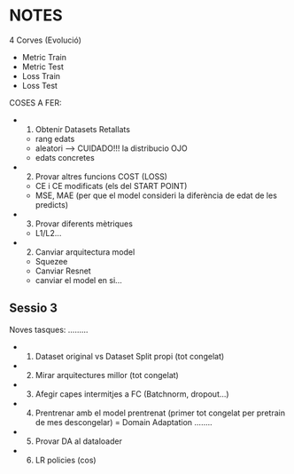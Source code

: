 # NOTES

4 Corves  (Evolució) 
- Metric Train
- Metric Test
- Loss Train 
- Loss Test

COSES A FER:
- 1. Obtenir Datasets Retallats
    - rang edats
    - aleatori --> CUIDADO!!! la distribucio OJO
    - edats concretes

- 2. Provar altres funcions COST (LOSS)
    - CE i CE modificats (els del START POINT)
    - MSE, MAE (per que el model consideri la diferència de edat de les predicts)

- 3. Provar diferents mètriques
    - L1/L2...

- 2. Canviar arquitectura model
    - Squezee
    - Canviar Resnet
    - canviar el model en si...

## Sessio 3

Noves tasques:
.........
- 1. Dataset original vs Dataset Split propi (tot congelat)
- 2. Mirar arquitectures millor (tot congelat)
- 3. Afegir capes intermitjes a FC (Batchnorm, dropout...)
- 4. Prentrenar amb el model prentrenat (primer tot congelat per pretrain de mes descongelar) = Domain Adaptation
........
- 5. Provar DA al dataloader
- 6. LR policies (cos)
